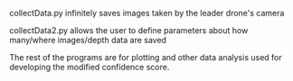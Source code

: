 collectData.py infinitely saves images taken by the leader drone's camera

collectData2.py allows the user to define parameters about how many/where images/depth data are saved

The rest of the programs are for plotting and other data analysis used for developing the modified confidence score.
